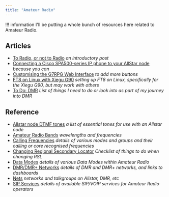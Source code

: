 ```yaml
---
title: "Amateur Radio"
---
```


!!! information
    I'll be putting a whole bunch of resources here related to Amateur Radio.

## Articles

* [To Radio, or not to Radio](to_radio_or_not_to_radio.md) *an introductory post*
* [Connecting a Cisco SPA500-series IP phone to your AllStar node](connect_spa500_series_phone_to_allstar.md) *because you can*
* [Customising the G7RPG Web Interface](customising_g7rpg_web_interface.md) *to add more buttons*
* [FT8 on Linux with Xiegu G90](ft8_on_linux_with_xiegu_g90.md) *setting up FT8 on Linux, specifically for the Xiegu G90, but may work with others*
* [To Do: DMR](dmr.md) *List of things I need to do or look into as part of my journey into DMR*

## Reference

* [Allstar node DTMF tones](allstar_node_dtmf_tones.md) *a list of essential tones for use with an Allstar node*
* [Amateur Radio Bands](amateur_bands.md) *wavelengths and frequencies*
* [Calling Frequencies](calling_frequencies.md) *details of various modes and groups and their calling or core recognised frequencies*
* [Changing Regional Secondary Locator](changing_regional_secondary_locator.md) *Checklist of things to do when changing RSL*
* [Data Modes](data_modes.md) *details of various Data Modes within Amateur Radio*
* [DMR/DMR+ Networks](dmr_networks.md) *details of DMR and DMR+ networks, and links to dashboards*
* [Nets](nets.md) *networks and talkgroups on Allstar, DMR, etc*
* [SIP Services](sip_services.md) *details of available SIP/VOIP services for Amateur Radio operators*
